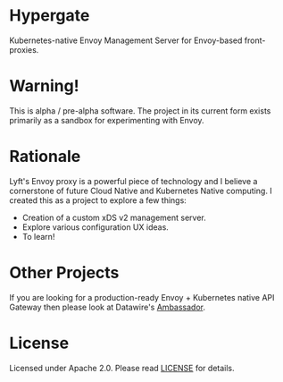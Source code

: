 # Hypergate

Kubernetes-native Envoy Management Server for Envoy-based front-proxies.

# Warning!

This is alpha / pre-alpha software. The project in its current form exists primarily as a sandbox for experimenting with Envoy.

# Rationale

Lyft's Envoy proxy is a powerful piece of technology and I believe a cornerstone of future Cloud Native and Kubernetes Native computing. I created this as a project to explore a few things:

- Creation of a custom xDS v2 management server.
- Explore various configuration UX ideas.
- To learn!

# Other Projects

If you are looking for a production-ready Envoy + Kubernetes native API Gateway then please look at Datawire's [Ambassador](https://getambassador.io).

# License

Licensed under Apache 2.0. Please read [LICENSE](LICENSE) for details.
